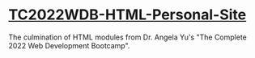 # [TC2022WDB-HTML-Personal-Site](https://rhoadesdaniel.github.io/HTML-Personal-Site-TC2022WDB/)
The culmination of HTML modules from Dr. Angela Yu's "The Complete 2022 Web Development Bootcamp".
